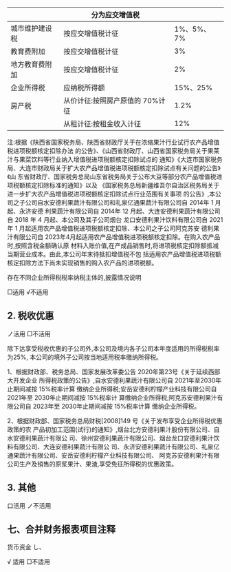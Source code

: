 |         | 分为应交增值税            |          |
|---------|--------------------|----------|
| 城市维护建设税 | 按应交增值税计征           | 1%、5%、7% |
| 教育费附加   | 按应交增值税计征           | 3%       |
| 地方教育费附加 | 按应交增值税计征           | 2%       |
| 企业所得税   | 应纳税所得额             | 15%、25%  |
| 房产税     | 从价计征:按照房产原值的 70%计征 | 1.2%     |
|         | 从租计征:按租金收入计征       | 12%      |

注:根据《陕西省国家税务局、陕西省财政厅关于在浓缩果汁行业试行农产品增值税进项税额核定扣除办法 的公告》、《山西省财政厅、山西省国家税务局关于果莱汁与果菜饮料等行业纳入增值税进项税额核定扣除试点的 通知》《大连市国家税务局、大连市财政局关于扩大农产品增值税进项税额核定扣除试点有关问题的公告》《山 东省财政厅、国家税务总局山东省税务局关于公布大豆等部分农产品增值税进项税额核定扣除标准的通知》以及 《国家税务总局新疆维吾尔自治区税务局关于进一步扩大农产品增值税进项税额核定扣除试点行业范围有关事项 的公告》,本公司之子公司自水安德利果蔬汁有限公司和礼泉亿通果蔬汁有限公司自 2014年 1 月起、永济安德 利果蔬汁有限公司自 2014年 12 月起、大连安德利果蔬汁有限公司自 2018 年 4 月起、本公司及其子公司烟台 龙口安德利果汁饮料有限公司自 2021年 1 月起适用农产品增值税进项税额核定扣除、本公司之子公司阿克苏安 德利果汁有限公司自 2023年4月起适用农产品增值税进项税额核定扣除。在购入农产品时,按照含税金额确认原 材料入账价值,在产成品销售时,将进项税核定扣除额抵减当期营业成本。由此,本公司年末待抵扣增值税不包 括适用农产品增值税进项税额核定扣除方法下尚未实现销售的购入农产品的进项税额。

存在不同企业所得税税率纳税主体的,披露情况说明

□适用 √不适用

## 2. 税收优惠

ノ活用 □不活用

除下达享受税收优惠的子公司外,本公司及境内各子公司本年度适用的所得税税率为25%, 本公司的境外子公司按当地适用税率缴纳所得税。

1、根据财政部、税务总局、国家发展改革委公告 2020年第23号《关于延续西部大开发企业 所得税政策的公告》,自水安德利果蔬汁有限公司自 2021年至2030年止期间减按 15%税率计算 缴纳企业所得税;安岳安德利柠檬产业科技有限公司自 2021年至 2030年止期间减按 15%税率计 算缴纳企业所得税;阿克苏安德利果汁有限公司自 2023年至 2030年止期间减按 15%税率计算 缴纳企业所得税。

2、根据财政部、国家税务总局财税[2008]149 号《关于发布享受企业所得税优惠政策的农 产品初加工范围(试行)的通知》,烟台北方安德利果汁股份有限公司、自水安德利果蔬汁有限公 司、徐州安德利果蔬汁有限公司、烟台龙口安德利果汁饮料有限公司、大连安德利果蔬汁有限公 司、永济安德利果蔬汁有限公司、礼泉亿通果蔬汁有限公司、安岳安德利柠檬产业科技有限公司、 阿克苏安德利果汁有限公司生产及销售的原浆果汁、果渣,享受免征所得税的优惠政策。

## 3. 其他

口活用 ノ不活用

## 七、合并财务报表项目注释

货币资金 し、

√ 适用 □不适用